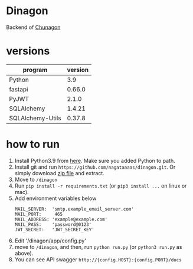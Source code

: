 # Dinagon

Backend of [Chunagon](https://github.com/nagataaaas/chunagon)

# versions

| program | version |
|---------|---------|
| Python | 3.9 |
| fastapi | 0.66.0 |
|PyJWT|2.1.0|
|SQLAlchemy|1.4.21|
|SQLAlchemy-Utils|0.37.8|

# how to run

1. Install Python3.9 from [here](https://www.python.org/downloads/). Make sure you added Python to path.
2. Install git and run `https://github.com/nagataaaas/dinagon.git`. Or simply download [zip file](https://github.com/nagataaaas/dinagon/archive/refs/heads/main.zip) and extract.
3. Move to `/dinagon`
4. Run `pip install -r requirements.txt` (or `pip3 install ...` on linux or mac).
5. Add environment variables below
    ```
    MAIL_SERVER:  'smtp.example_email_server.com'
    MAIL_PORT:     465
    MAIL_ADDRESS: 'example@example.com'
    MAIL_PASS:    'password@0123'
    JWT_SECRET:   'JWT_SECRET_KEY'
    ```
6. Edit '/dinagon/app/config.py'
7. move to `/dinagon`, and then, run `python run.py` (or `python3 run.py` as above).
8. You can see API swagger `http://{config.HOST}:{config.PORT}/docs`
